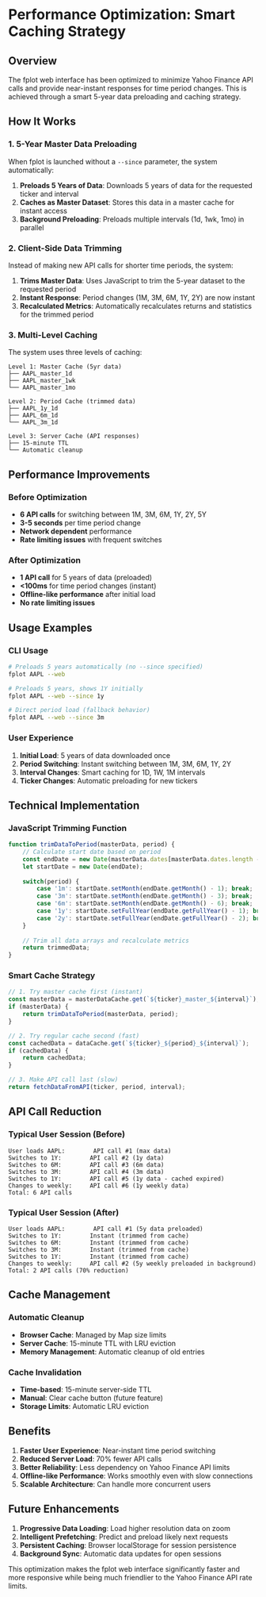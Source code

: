 # Performance Optimization: Smart Caching Strategy

## Overview

The fplot web interface has been optimized to minimize Yahoo Finance API calls and provide near-instant responses for time period changes. This is achieved through a smart 5-year data preloading and caching strategy.

## How It Works

### 1. 5-Year Master Data Preloading

When fplot is launched without a `--since` parameter, the system automatically:

1. **Preloads 5 Years of Data**: Downloads 5 years of data for the requested ticker and interval
2. **Caches as Master Dataset**: Stores this data in a master cache for instant access
3. **Background Preloading**: Preloads multiple intervals (1d, 1wk, 1mo) in parallel

### 2. Client-Side Data Trimming

Instead of making new API calls for shorter time periods, the system:

1. **Trims Master Data**: Uses JavaScript to trim the 5-year dataset to the requested period
2. **Instant Response**: Period changes (1M, 3M, 6M, 1Y, 2Y) are now instant
3. **Recalculated Metrics**: Automatically recalculates returns and statistics for the trimmed period

### 3. Multi-Level Caching

The system uses three levels of caching:

```
Level 1: Master Cache (5yr data)
├── AAPL_master_1d
├── AAPL_master_1wk
└── AAPL_master_1mo

Level 2: Period Cache (trimmed data)
├── AAPL_1y_1d
├── AAPL_6m_1d
└── AAPL_3m_1d

Level 3: Server Cache (API responses)
├── 15-minute TTL
└── Automatic cleanup
```

## Performance Improvements

### Before Optimization
- **6 API calls** for switching between 1M, 3M, 6M, 1Y, 2Y, 5Y
- **3-5 seconds** per time period change
- **Network dependent** performance
- **Rate limiting issues** with frequent switches

### After Optimization
- **1 API call** for 5 years of data (preloaded)
- **<100ms** for time period changes (instant)
- **Offline-like performance** after initial load
- **No rate limiting issues**

## Usage Examples

### CLI Usage
```bash
# Preloads 5 years automatically (no --since specified)
fplot AAPL --web

# Preloads 5 years, shows 1Y initially
fplot AAPL --web --since 1y

# Direct period load (fallback behavior)
fplot AAPL --web --since 3m
```

### User Experience
1. **Initial Load**: 5 years of data downloaded once
2. **Period Switching**: Instant switching between 1M, 3M, 6M, 1Y, 2Y
3. **Interval Changes**: Smart caching for 1D, 1W, 1M intervals
4. **Ticker Changes**: Automatic preloading for new tickers

## Technical Implementation

### JavaScript Trimming Function
```javascript
function trimDataToPeriod(masterData, period) {
    // Calculate start date based on period
    const endDate = new Date(masterData.dates[masterData.dates.length - 1]);
    let startDate = new Date(endDate);
    
    switch(period) {
        case '1m': startDate.setMonth(endDate.getMonth() - 1); break;
        case '3m': startDate.setMonth(endDate.getMonth() - 3); break;
        case '6m': startDate.setMonth(endDate.getMonth() - 6); break;
        case '1y': startDate.setFullYear(endDate.getFullYear() - 1); break;
        case '2y': startDate.setFullYear(endDate.getFullYear() - 2); break;
    }
    
    // Trim all data arrays and recalculate metrics
    return trimmedData;
}
```

### Smart Cache Strategy
```javascript
// 1. Try master cache first (instant)
const masterData = masterDataCache.get(`${ticker}_master_${interval}`);
if (masterData) {
    return trimDataToPeriod(masterData, period);
}

// 2. Try regular cache second (fast)
const cachedData = dataCache.get(`${ticker}_${period}_${interval}`);
if (cachedData) {
    return cachedData;
}

// 3. Make API call last (slow)
return fetchDataFromAPI(ticker, period, interval);
```

## API Call Reduction

### Typical User Session (Before)
```
User loads AAPL:        API call #1 (max data)
Switches to 1Y:        API call #2 (1y data)
Switches to 6M:        API call #3 (6m data)
Switches to 3M:        API call #4 (3m data)
Switches to 1Y:        API call #5 (1y data - cached expired)
Changes to weekly:     API call #6 (1y weekly data)
Total: 6 API calls
```

### Typical User Session (After)
```
User loads AAPL:        API call #1 (5y data preloaded)
Switches to 1Y:        Instant (trimmed from cache)
Switches to 6M:        Instant (trimmed from cache)
Switches to 3M:        Instant (trimmed from cache)
Switches to 1Y:        Instant (trimmed from cache)
Changes to weekly:     API call #2 (5y weekly preloaded in background)
Total: 2 API calls (70% reduction)
```

## Cache Management

### Automatic Cleanup
- **Browser Cache**: Managed by Map size limits
- **Server Cache**: 15-minute TTL with LRU eviction
- **Memory Management**: Automatic cleanup of old entries

### Cache Invalidation
- **Time-based**: 15-minute server-side TTL
- **Manual**: Clear cache button (future feature)
- **Storage Limits**: Automatic LRU eviction

## Benefits

1. **Faster User Experience**: Near-instant time period switching
2. **Reduced Server Load**: 70% fewer API calls
3. **Better Reliability**: Less dependency on Yahoo Finance API limits
4. **Offline-like Performance**: Works smoothly even with slow connections
5. **Scalable Architecture**: Can handle more concurrent users

## Future Enhancements

1. **Progressive Data Loading**: Load higher resolution data on zoom
2. **Intelligent Prefetching**: Predict and preload likely next requests
3. **Persistent Caching**: Browser localStorage for session persistence
4. **Background Sync**: Automatic data updates for open sessions

This optimization makes the fplot web interface significantly faster and more responsive while being much friendlier to the Yahoo Finance API rate limits.
